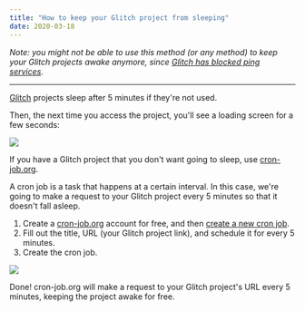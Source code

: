 ```yaml
---
title: "How to keep your Glitch project from sleeping"
date: 2020-03-18
---
```

_Note: you might not be able to use this method (or any method) to keep your Glitch projects awake anymore, since [Glitch has blocked ping services](https://blog.glitch.com/post/ping-services)._

---

[Glitch](https://glitch.com) projects sleep after 5 minutes if they're not used.

Then, the next time you access the project, you'll see a loading screen for a few seconds:

![](https://user-images.githubusercontent.com/30215449/105642152-f88aa900-5e55-11eb-9f08-aa0bc621b5c7.png)

If you have a Glitch project that you don't want going to sleep, use [cron-job.org](https://cron-job.org).

A cron job is a task that happens at a certain interval. In this case, we're going to make a request to your Glitch project every 5 minutes so that it doesn't fall asleep.

1. Create a [cron-job.org](https://cron-job.org) account for free, and then [create a new cron job](https://cron-job.org/en/members/jobs/add/).
2. Fill out the title, URL (your Glitch project link), and schedule it for every 5 minutes.
3. Create the cron job.

![](https://user-images.githubusercontent.com/30215449/105642162-04766b00-5e56-11eb-829e-93be7ff12b5c.png)

Done! cron-job.org will make a request to your Glitch project's URL every 5 minutes, keeping the project awake for free.

